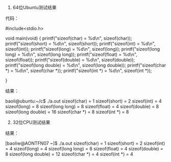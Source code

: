 1. 64位Ubuntu测试结果

代码：

#include<stdio.h>
 
 
void main(void)
{
    printf("sizeof(char) = %d\n", sizeof(char));
    printf("sizeof(short) = %d\n", sizeof(short));
    printf("sizeof(int) = %d\n", sizeof(int));
    printf("sizeof(long) = %d\n", sizeof(long));
    printf("sizeof(long long) = %d\n", sizeof(long long));
    printf("sizeof(float) = %d\n", sizeof(float));
    printf("sizeof(double) = %d\n", sizeof(double));
    printf("sizeof(long double) = %d\n", sizeof(long double));
    printf("sizeof(char *) = %d\n", sizeof(char *));
    printf("sizeof(int *) = %d\n", sizeof(int *));
 
}
 

结果：

baoli@ubuntu:~/c$ ./a.out
sizeof(char) = 1
sizeof(short) = 2
sizeof(int) = 4
sizeof(long) = 8
sizeof(long long) = 8
sizeof(float) = 4
sizeof(double) = 8
sizeof(long double) = 16
sizeof(char *) = 8
sizeof(int *) = 8
 

 

2. 32位CPU测试结果

结果：

[baoliw@AONTFN07 ~]$ ./a.out
sizeof(char) = 1
sizeof(short) = 2
sizeof(int) = 4
sizeof(long) = 4
sizeof(long long) = 8
sizeof(float) = 4
sizeof(double) = 8
sizeof(long double) = 12
sizeof(char *) = 4
sizeof(int *) = 4

